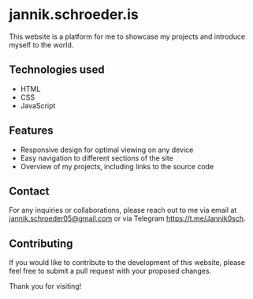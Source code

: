 # jannik.schroeder.is

This website is a platform for me to showcase my projects and introduce myself to the world. 

## Technologies used
- HTML
- CSS
- JavaScript

## Features
- Responsive design for optimal viewing on any device
- Easy navigation to different sections of the site
- Overview of my projects, including links to the source code

## Contact
For any inquiries or collaborations, please reach out to me via email at jannik.schroeder05@gmail.com or via Telegram https://t.me/Jannik0sch.

## Contributing
If you would like to contribute to the development of this website, please feel free to submit a pull request with your proposed changes.

Thank you for visiting!
